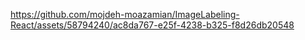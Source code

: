 
https://github.com/mojdeh-moazamian/ImageLabeling-React/assets/58794240/ac8da767-e25f-4238-b325-f8d26db20548

